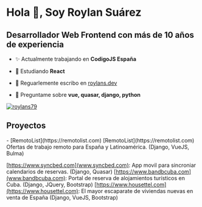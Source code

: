 <h1>Hola 👋, Soy Roylan Suárez</h1>
<h2>Desarrollador Web Frontend con más de 10 años de experiencia</h2>

- ✨ Actualmente trabajando en **CodigoJS España**

- 🌱 Estudiando **React**
- 📝 Reguarlemente escribo en [roylans.dev](https://roylans.dev)
- 💬 Preguntame sobre **vue, quasar, django, python**

<p align="left"> <a href="https://twitter.com/roylans79" target="blank"><img src="https://img.shields.io/twitter/follow/roylans79?logo=twitter&style=for-the-badge" alt="roylans79" /></a> </p>

<h2>Proyectos</h2>
- [RemotoList](https://remotolist.com) [RemotoList](https://remotolist.com) Ofertas de trabajo remoto para España y Latinoamérica. (Django, VueJS, Bulma)

[https://www.syncbed.com](www.syncbed.com): App movil para sincroniar calendarios de reservas. (Django, Quasar)
[https://www.bandbcuba.com](www.bandbcuba.com): Portal de reserva de alojamientos turísticos en Cuba. (Django, JQuery, Bootstrap)
[https://www.housettel.com](https://www.housettel.com): El mayor escaparate de viviendas nuevas en venta de España (Django, VueJS, Bootstrap)
